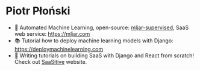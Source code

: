 # Piotr Płoński
- :rocket: Automated Machine Learning, open-source: [mljar-supervised](https://github.com/mljar/mljar-supervised), SaaS web service: https://mljar.com
- :books: Tutorial how to deploy machine learning models with Django: https://deploymachinelearning.com
- :seedling: Writing tutorials on building SaaS with Django and React from scratch! Check out [SaaSitive](https://saasitive.com) website.


